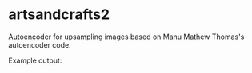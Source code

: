 # artsandcrafts2

Autoencoder for upsampling images based on Manu Mathew Thomas's autoencoder code. 

Example output: 

